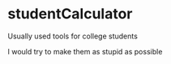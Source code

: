# studentCalculator
Usually used tools for college students 

I would try to make them as stupid as possible 
